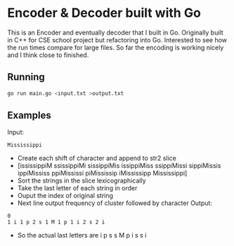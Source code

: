 # Encoder & Decoder built with Go
This is an Encoder and eventually decoder that I built in Go. Originally built in C++ for CSE school project but refactoring into Go. Interested to see how the run times compare for large files. So far the encoding is working nicely and I think close to finished.

## Running
```bash
go run main.go <input.txt >output.txt
```

## Examples
Input:
```
Mississippi
```
* Create each shift of character and append to str2 slice
* [ississippiM ssissippiMi sissippiMis issippiMiss ssippiMissi sippiMissis ippiMississ ppiMississi piMississip iMississipp Mississippi]
* Sort the strings in the slice lexicographically
* Take the last letter of each string in order
* Ouput the index of original string
* Next line output frequency of cluster followed by character
Output:
```
0
1 i 1 p 2 s 1 M 1 p 1 i 2 s 2 i
```
* So the actual last letters are i p s s M p i s s i